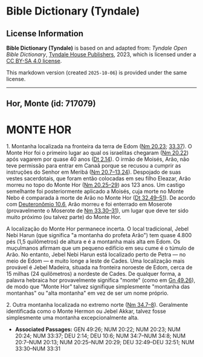 # Bible Dictionary (Tyndale)

## License Information

**Bible Dictionary (Tyndale)** is based on and adapted from: _Tyndale Open Bible Dictionary_, [Tyndale House Publishers](https://tyndaleopenresources.com/), 2023, which is licensed under a [CC BY-SA 4.0 license](https://creativecommons.org/licenses/by-sa/4.0/legalcode.en).

This markdown version (created `2025-10-06`) is provided under the same license.



--------------------------------

## Hor, Monte (id: 717079)

MONTE HOR
=========

1\. Montanha localizada na fronteira da terra de Edom ([Nm 20\.23](https://ref.ly/Num20:23); [33\.37](https://ref.ly/Num33:37)). O Monte Hor foi o primeiro lugar ao qual os israelitas chegaram ([Nm 20\.22](https://ref.ly/Num20:22)) após vagarem por quase 40 anos ([Dt 2\.14](https://ref.ly/Deut2:14)). O irmão de Moisés, Arão, não teve permissão para entrar em Canaã porque se recusou a cumprir as instruções do Senhor em Meribá ([Nm 20\.7–13,24](https://ref.ly/Num20:7-Num20:13,Num20:24)). Despojado de suas vestes sacerdotais, que foram então colocadas em seu filho Eleazar, Arão morreu no topo do Monte Hor ([Nm 20\.25–29](https://ref.ly/Num20:25-Num20:29)) aos 123 anos. Um castigo semelhante foi posteriormente aplicado a Moisés, cuja morte no Monte Nebo é comparada à morte de Arão no Monte Hor ([Dt 32\.49–51](https://ref.ly/Deut32:49-Deut32:51)). De acordo com [Deuteronômio 10\.6](https://ref.ly/Deut10:6), Arão morreu e foi enterrado em Moserote (provavelmente o Moserote de [Nm 33\.30–31](https://ref.ly/Num33:30-Num33:31)), um lugar que deve ter sido muito próximo (ou talvez parte) do Monte Hor.

A localização do Monte Hor permanece incerta. O local tradicional, Jebel Nebi Harun (que significa "a montanha do profeta Arão") tem quase 4\.800 pés (1,5 quilômetros) de altura e é a montanha mais alta em Edom. Os muçulmanos afirmam que um pequeno edifício em seu cume é o túmulo de Arão. No entanto, Jebel Nebi Harun está localizado perto de Petra — no meio de Edom — e muito longe a leste de Cades. Uma localização mais provável é Jebel Madeira, situada na fronteira noroeste de Edom, cerca de 15 milhas (24 quilômetros) a nordeste de Cades. De qualquer forma, a palavra hebraica hor provavelmente significa "monte" (como em [Gn 49\.26](https://ref.ly/Gen49:26)), de modo que "Monte Hor" talvez signifique simplesmente "montanha das montanhas" ou "alta montanha" em vez de ser um nome próprio.

2\. Outra montanha localizada no extremo norte ([Nm 34\.7–8](https://ref.ly/Num34:7-Num34:8)). Geralmente identificada como o Monte Hermon ou Jebel Akkar, talvez fosse simplesmente uma montanha excepcionalmente alta.

* **Associated Passages:** GEN 49:26; NUM 20:22; NUM 20:23; NUM 20:24; NUM 33:37; DEU 2:14; DEU 10:6; NUM 34:7–NUM 34:8; NUM 20:7–NUM 20:13; NUM 20:25–NUM 20:29; DEU 32:49–DEU 32:51; NUM 33:30–NUM 33:31

